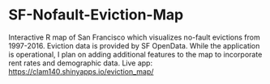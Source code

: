 # SF-Nofault-Eviction-Map
Interactive R map of San Francisco which visualizes no-fault evictions from 1997-2016. Eviction data is provided by SF OpenData. 
While the application is operational, I plan on adding additional features to the map to incorporate rent rates and demographic data. 
Live app: https://clam140.shinyapps.io/eviction_map/
